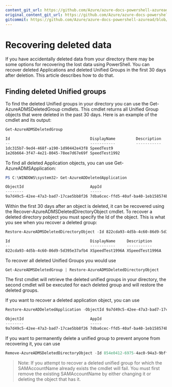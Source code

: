 ```yaml
---
content_git_url: https://github.com/Azure/azure-docs-powershell-azuread/blob/VinceSmith-patch-6/Azure%20AD%20Cmdlets/docs-conceptual/Recovering-deleted-data.md
original_content_git_url: https://github.com/Azure/azure-docs-powershell-azuread/blob/VinceSmith-patch-6/Azure%20AD%20Cmdlets/docs-conceptual/Recovering-deleted-data.md
gitcommit: https://github.com/Azure/azure-docs-powershell-azuread/blob/bfc01fdddf9a83dd18766b85a7580087e22ec75a
---
```

# Recovering deleted data
If you have accidentally deleted data from your directory there may be some options for recovering the lost data using PowerShell. You can recover deleted Applications and deleted Unified Groups in the first 30 days after deletion. This article describes how to do that.

## Finding deleted Unified groups
To find the deleted Unified groups in your directory you can use the Get-AzureADMSDeletedGroup cmdlets. This cmdlet returns all Unified Group objects that were deleted in the past 30 days. Here is an example of the cmdlet and its output:

```powershell
Get-AzureADMSDeletedGroup

Id                                   DisplayName         Description
--                                   -----------         -----------
1dc315b7-9ed4-468f-a190-1d90442e43f8 SpeedTest9
1e26b664-3f47-4e21-8045-78ee7d67e69f SpeedTest1992
```

To find all deleted Application objects, you can use Get-AzureADMSApplication:

```powershell
PS C:\WINDOWS\system32> Get-AzureADDeletedApplication

ObjectId                             AppId                                DisplayName
--------                             -----                                -----------
9a7d49c5-42ee-47a3-bad7-17cae5bb8f26 7dba6cec-ffd5-40af-ba40-1eb158574b5a My Properties Bag
```

Within the first 30 days after an object is deleted, it can be recovered using the Recover-AzureADMSDeletedDirectoryObject cmdlet. To recover a deleted directory pobject you must specify the Id of the object. This is what you see when you recover a deleted group:

```powershell
Restore-AzureADMSDeletedDirectoryObject -Id 822cda93-4d5b-4c60-86d9-5d395e37afb4

Id                                   DisplayName     Description
--                                   -----------     -----------
822cda93-4d5b-4c60-86d9-5d395e37afb4 XSpeedTest1996A XSpeedTest1996A
```
To recover all deleted Unified Groups you would use
```powershell
Get-AzureADMSDeletedGroup | Restore-AzureADMSDeletedDirectoryObject
```
The first cmdlet will retrieve the deleted unified groups in your directory, the second cmdlet will be executed for each deleted group and will restore the deleted groups.

If you want to recover a deleted application object, you can use

```powershell
Restore-AzureADDeletedApplication -ObjectId 9a7d49c5-42ee-47a3-bad7-17cae5bb8f26

ObjectId                             AppId                                DisplayName
--------                             -----                                -----------
9a7d49c5-42ee-47a3-bad7-17cae5bb8f26 7dba6cec-ffd5-40af-ba40-1eb158574b5a My Properties Bag
```

If you want to permanently delete a unified group to prevent anyone from recovering it, you can use
```powershell
Remove-AzureADMSDeletedDirectoryObject -Id 854e0412-6975-4ac0-94a3-9bfff671b7f8
```

>Note: If you attempt to recover a deleted unified group for which the SAMAccountName already exists the cmdlet will fail. You must first remove the existing SAMAccountName by either changing it or deleting the object that has it.
>